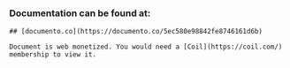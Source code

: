 ### Documentation can be found at:
    ## [documento.co](https://documento.co/5ec580e98842fe8746161d6b)
    
    Document is web monetized. You would need a [Coil](https://coil.com/) membership to view it.